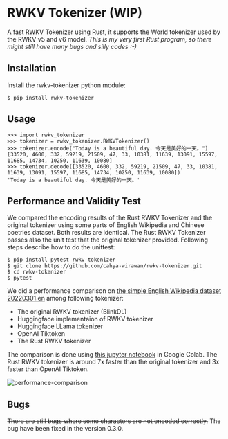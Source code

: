 # RWKV Tokenizer (WIP)

A fast RWKV Tokenizer using Rust, it supports the World tokenizer used by the RWKV v5 and v6 model.
*This is my very first Rust program, so there might still have many bugs and silly codes :-)*

## Installation
Install the rwkv-tokenizer python module:
```
$ pip install rwkv-tokenizer
```
## Usage
```
>>> import rwkv_tokenizer
>>> tokenizer = rwkv_tokenizer.RWKVTokenizer()
>>> tokenizer.encode("Today is a beautiful day. 今天是美好的一天。")
[33520, 4600, 332, 59219, 21509, 47, 33, 10381, 11639, 13091, 15597, 11685, 14734, 10250, 11639, 10080]
>>> tokenizer.decode([33520, 4600, 332, 59219, 21509, 47, 33, 10381, 11639, 13091, 15597, 11685, 14734, 10250, 11639, 10080])
'Today is a beautiful day. 今天是美好的一天。'

```

## Performance and Validity Test

We compared the encoding results of the Rust RWKV Tokenizer and the original tokenizer using some parts of 
English Wikipedia and Chinese poetries dataset. Both results are identical. The Rust RWKV Tokenizer passes
also the unit test that the original tokenizer provided. Following steps describe how to do the unittest:
```
$ pip install pytest rwkv-tokenizer
$ git clone https://github.com/cahya-wirawan/rwkv-tokenizer.git
$ cd rwkv-tokenizer
$ pytest
```

We did a performance comparison on [the simple English Wikipedia dataset 20220301.en](https://huggingface.co/datasets/legacy-datasets/wikipedia) among following tokenizer:
- The original RWKV tokenizer (BlinkDL)
- Huggingface implementaion of RWKV tokenizer
- Huggingface LLama tokenizer
- OpenAI Tiktoken
- The Rust RWKV tokenizer

The comparison is done using [this jupyter notebook](rwkv_tokenizers.ipynb) in Google Colab. The Rust RWKV tokenizer 
is around 7x faster than the original tokenizer and 3x faster than OpenAI Tiktoken.

![performance-comparison](data/performance-comparison.png)

## Bugs
~~There are still bugs where some characters are not encoded correctly.~~ The bug have been fixed in the version 0.3.0.
